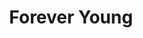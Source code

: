 ---
layout: work
title: Forever Young
year: 2020
client: Personal
studio: 
thumb: /assets/projects/forever_young/thumb.png
---